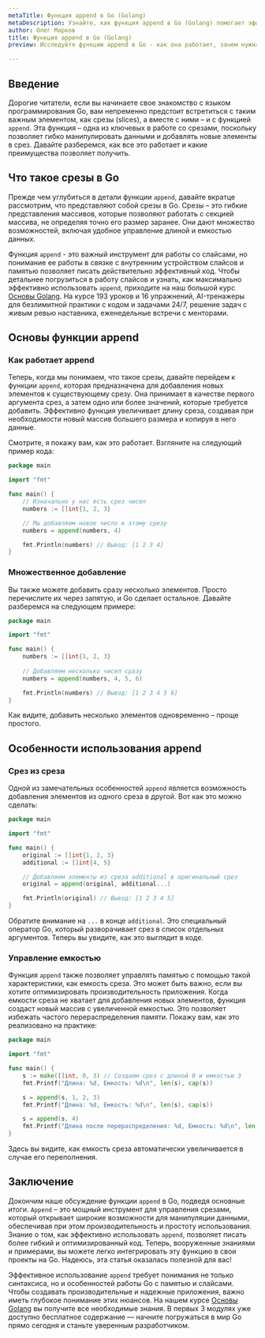 ```yaml
---
metaTitle: Функция append в Go (Golang)
metaDescription: Узнайте, как функция append в Go (Golang) помогает эффективно работать с срезами, изучите синтаксис и особенности расширения функций
author: Олег Марков
title: Функция append в Go (Golang)
preview: Исследуйте функцию append в Go - как она работает, зачем нужна и как позволяет расширять срезы. Примеры и пояснения помогут вам быстро освоить её

---
```


## Введение

Дорогие читатели, если вы начинаете свое знакомство с языком программирования Go, вам непременно предстоит встретиться с таким важным элементом, как срезы (slices), а вместе с ними – и с функцией `append`. Эта функция – одна из ключевых в работе со срезами, поскольку позволяет гибко манипулировать данными и добавлять новые элементы в срез. Давайте разберемся, как все это работает и какие преимущества позволяет получить.

## Что такое срезы в Go

Прежде чем углубиться в детали функции `append`, давайте вкратце рассмотрим, что представляют собой срезы в Go. Срезы – это гибкие представления массивов, которые позволяют работать с секцией массива, не определяя точно его размер заранее. Они дают множество возможностей, включая удобное управление длиной и емкостью данных.

Функция `append` - это важный инструмент для работы со слайсами, но понимание ее работы в связке с внутренним устройством слайсов и памятью позволяет писать действительно эффективный код. Чтобы детальнее погрузиться в работу слайсов и узнать, как максимально эффективно использовать `append`, приходите на наш большой курс [Основы Golang](https://purpleschool.ru/course/go-basics?utm_source=knowledgebase&utm_medium=text&utm_campaign=Funkciya_append_v_Go_(Golang)). На курсе 193 уроков и 16 упражнений, AI-тренажеры для безлимитной практики с кодом и задачами 24/7, решение задач с живым ревью наставника, еженедельные встречи с менторами.

## Основы функции append

### Как работает append

Теперь, когда мы понимаем, что такое срезы, давайте перейдем к функции `append`, которая предназначена для добавления новых элементов к существующему срезу. Она принимает в качестве первого аргумента срез, а затем одно или более значений, которые требуется добавить. Эффективно функция увеличивает длину среза, создавая при необходимости новый массив большего размера и копируя в него данные. 

Смотрите, я покажу вам, как это работает. Взгляните на следующий пример кода:

```go
package main

import "fmt"

func main() {
    // Изначально у нас есть срез чисел
    numbers := []int{1, 2, 3}

    // Мы добавляем новое число к этому срезу
    numbers = append(numbers, 4)

    fmt.Println(numbers) // Вывод: [1 2 3 4]
}
```

### Множественное добавление

Вы также можете добавить сразу несколько элементов. Просто перечислите их через запятую, и Go сделает остальное. Давайте разберемся на следующем примере:

```go
package main

import "fmt"

func main() {
    numbers := []int{1, 2, 3}
    
    // Добавляем несколько чисел сразу
    numbers = append(numbers, 4, 5, 6)

    fmt.Println(numbers) // Вывод: [1 2 3 4 5 6]
}
```

Как видите, добавить несколько элементов одновременно – проще простого.

## Особенности использования append

### Срез из среза

Одной из замечательных особенностей `append` является возможность добавления элементов из одного среза в другой. Вот как это можно сделать:

```go
package main

import "fmt"

func main() {
    original := []int{1, 2, 3}
    additional := []int{4, 5}

    // Добавляем элементы из среза additional в оригинальный срез
    original = append(original, additional...)

    fmt.Println(original) // Вывод: [1 2 3 4 5]
}
```

Обратите внимание на `...` в конце `additional`. Это специальный оператор Go, который разворачивает срез в список отдельных аргументов. Теперь вы увидите, как это выглядит в коде.

### Управление емкостью

Функция `append` также позволяет управлять памятью с помощью такой характеристики, как емкость среза. Это может быть важно, если вы хотите оптимизировать производительность приложения. Когда емкости среза не хватает для добавления новых элементов, функция создаст новый массив с увеличенной емкостью. Это позволяет избежать частого перераспределения памяти. Покажу вам, как это реализовано на практике:

```go
package main

import "fmt"

func main() {
    s := make([]int, 0, 3) // Создаем срез с длиной 0 и емкостью 3
    fmt.Printf("Длина: %d, Емкость: %d\n", len(s), cap(s))

    s = append(s, 1, 2, 3)
    fmt.Printf("Длина: %d, Емкость: %d\n", len(s), cap(s))

    s = append(s, 4)
    fmt.Printf("Длина после перераспределения: %d, Емкость: %d\n", len(s), cap(s))
}
```

Здесь вы видите, как емкость среза автоматически увеличивается в случае его переполнения.

## Заключение

Докончим наше обсуждение функции `append` в Go, подведя основные итоги. `Append` – это мощный инструмент для управления срезами, который открывает широкие возможности для манипуляции данными, обеспечивая при этом производительность и простоту использования. Знание о том, как эффективно использовать `append`, позволяет писать более гибкий и оптимизированный код. Теперь, вооруженные знаниями и примерами, вы можете легко интегрировать эту функцию в свои проекты на Go. Надеюсь, эта статья оказалась полезной для вас!

Эффективное использование `append` требует понимания не только синтаксиса, но и особенностей работы Go с памятью и слайсами. Чтобы создавать производительные и надежные приложения, важно иметь глубокое понимание этих нюансов. На нашем курсе [Основы Golang](https://purpleschool.ru/course/go-basics?utm_source=knowledgebase&utm_medium=text&utm_campaign=Funkciya_append_v_Go_(Golang)) вы получите все необходимые знания. В первых 3 модулях уже доступно бесплатное содержание — начните погружаться в мир Go прямо сегодня и станьте уверенным разработчиком.
